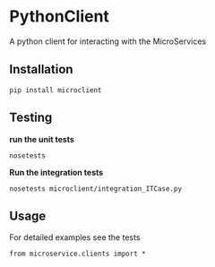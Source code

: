 # PythonClient
A python client for interacting with the MicroServices

## Installation

	pip install microclient 


## Testing

**run the unit tests**

	nosetests

**Run the integration tests**

	nosetests microclient/integration_ITCase.py

## Usage

For detailed examples see the tests 

	from microservice.clients import *

	